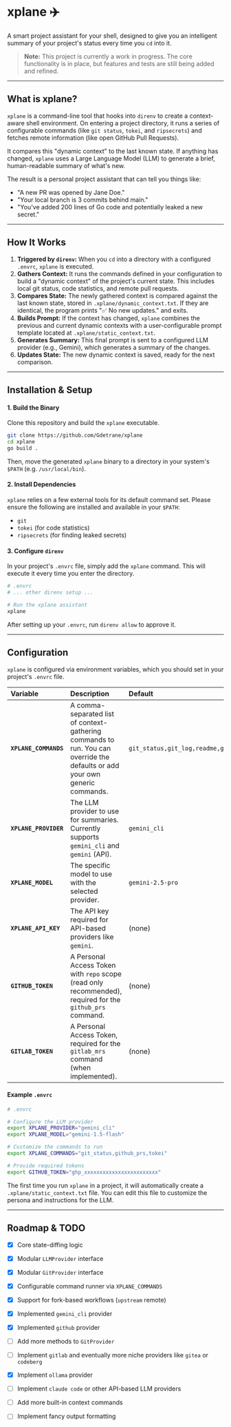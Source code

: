 # xplane ✈️

A smart project assistant for your shell, designed to give you an intelligent summary of your project's status every time you `cd` into it.

> **Note:** This project is currently a work in progress. The core functionality is in place, but features and tests are still being added and refined.

---

## What is xplane?

`xplane` is a command-line tool that hooks into `direnv` to create a context-aware shell environment. On entering a project directory, it runs a series of configurable commands (like `git status`, `tokei`, and `ripsecrets`) and fetches remote information (like open GitHub Pull Requests).

It compares this "dynamic context" to the last known state. If anything has changed, `xplane` uses a Large Language Model (LLM) to generate a brief, human-readable summary of what's new.

The result is a personal project assistant that can tell you things like:
* "A new PR was opened by Jane Doe."
* "Your local branch is 3 commits behind main."
* "You've added 200 lines of Go code and potentially leaked a new secret."

---

## How It Works

1.  **Triggered by `direnv`:** When you `cd` into a directory with a configured `.envrc`, `xplane` is executed.
2.  **Gathers Context:** It runs the commands defined in your configuration to build a "dynamic context" of the project's current state. This includes local git status, code statistics, and remote pull requests.
3.  **Compares State:** The newly gathered context is compared against the last known state, stored in `.xplane/dynamic_context.txt`. If they are identical, the program prints "✅ No new updates." and exits.
4.  **Builds Prompt:** If the context has changed, `xplane` combines the previous and current dynamic contexts with a user-configurable prompt template located at `.xplane/static_context.txt`.
5.  **Generates Summary:** This final prompt is sent to a configured LLM provider (e.g., Gemini), which generates a summary of the changes.
6.  **Updates State:** The new dynamic context is saved, ready for the next comparison.

---

## Installation & Setup

#### 1. Build the Binary
Clone this repository and build the `xplane` executable.

```sh
git clone https://github.com/Gdetrane/xplane
cd xplane
go build .
```
Then, move the generated `xplane` binary to a directory in your system's `$PATH` (e.g. `/usr/local/bin`).

#### 2. Install Dependencies
`xplane` relies on a few external tools for its default command set. Please ensure the following are installed and available in your `$PATH`:
+ `git`
+ `tokei` (for code statistics)
+ `ripsecrets` (for finding leaked secrets)

#### 3. Configure `direnv`
In your project's `.envrc` file, simply add the `xplane` command. This will execute it every time you enter the directory.

```sh
# .envrc
# ... other direnv setup ...

# Run the xplane assistant
xplane
```

After setting up your `.envrc`, run `direnv allow` to approve it.

---

## Configuration

`xplane` is configured via environment variables, which you should set in your project's `.envrc` file.

| Variable | Description | Default |
| :--- | :--- | :--- |
| **`XPLANE_COMMANDS`** | A comma-separated list of context-gathering commands to run. You can override the defaults or add your own generic commands. | `git_status,git_log,readme,github_prs,tokei,ripsecrets` |
| **`XPLANE_PROVIDER`** | The LLM provider to use for summaries. Currently supports `gemini_cli` and `gemini` (API). | `gemini_cli` |
| **`XPLANE_MODEL`** | The specific model to use with the selected provider. | `gemini-2.5-pro` |
| **`XPLANE_API_KEY`** | The API key required for API-based providers like `gemini`. | (none) |
| **`GITHUB_TOKEN`** | A Personal Access Token with `repo` scope (read only recommended), required for the `github_prs` command. | (none) |
| **`GITLAB_TOKEN`** | A Personal Access Token, required for the `gitlab_mrs` command (when implemented). | (none) |

#### Example `.envrc`

```bash
# .envrc

# Configure the LLM provider
export XPLANE_PROVIDER="gemini_cli"
export XPLANE_MODEL="gemini-1.5-flash"

# Customize the commands to run
export XPLANE_COMMANDS="git_status,github_prs,tokei"

# Provide required tokens
export GITHUB_TOKEN="ghp_xxxxxxxxxxxxxxxxxxxxxxxx"
```


The first time you run `xplane` in a project, it will automatically create a `.xplane/static_context.txt` file. You can edit this file to customize the persona and instructions for the LLM.

---

## Roadmap & TODO

- [x] Core state-diffing logic
- [x] Modular `LLMProvider` interface
- [x] Modular `GitProvider` interface
- [x] Configurable command runner via `XPLANE_COMMANDS`
- [x] Support for fork-based workflows (`upstream` remote)
- [x] Implemented `gemini_cli` provider
- [x] Implemented `github` provider
- [ ] Add more methods to `GitProvider`
- [ ] Implement `gitlab` and eventually more niche providers like `gitea` or `codeberg`
- [x] Implement `ollama` provider
- [ ] Implement `claude code` or other API-based LLM providers
- [ ] Add more built-in context commands
- [ ] Implement fancy output formatting

